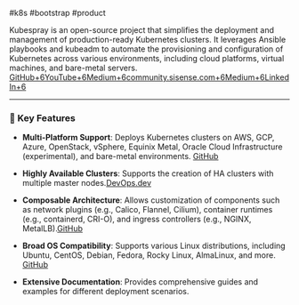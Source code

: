 #k8s #bootstrap #product 

Kubespray is an open-source project that simplifies the deployment and management of production-ready Kubernetes clusters. It leverages Ansible playbooks and kubeadm to automate the provisioning and configuration of Kubernetes across various environments, including cloud platforms, virtual machines, and bare-metal servers. [GitHub+6YouTube+6Medium+6](https://www.youtube.com/watch?v=XajfxkQbW48&utm_source=chatgpt.com)[community.sisense.com+6Medium+6LinkedIn+6](https://medium.com/%40mthang.hoang739/kubernetes-cluster-setup-using-kubespray-8ed1207922bb?utm_source=chatgpt.com)

---

### 🔧 Key Features

- **Multi-Platform Support**: Deploys Kubernetes clusters on AWS, GCP, Azure, OpenStack, vSphere, Equinix Metal, Oracle Cloud Infrastructure (experimental), and bare-metal environments. [GitHub](https://github.com/kubernetes-sigs/kubespray?utm_source=chatgpt.com)
    
- **Highly Available Clusters**: Supports the creation of HA clusters with multiple master nodes.[DevOps.dev](https://blog.devops.dev/multi-node-kubernetes-cluster-deployment-with-kubespray-and-ansible-c83c2c3c8f7f?utm_source=chatgpt.com)
    
- **Composable Architecture**: Allows customization of components such as network plugins (e.g., Calico, Flannel, Cilium), container runtimes (e.g., containerd, CRI-O), and ingress controllers (e.g., NGINX, MetalLB).[GitHub](https://github.com/kubernetes-sigs/kubespray?utm_source=chatgpt.com)
    
- **Broad OS Compatibility**: Supports various Linux distributions, including Ubuntu, CentOS, Debian, Fedora, Rocky Linux, AlmaLinux, and more. [GitHub](https://github.com/kubernetes-sigs/kubespray?utm_source=chatgpt.com)
    
- **Extensive Documentation**: Provides comprehensive guides and examples for different deployment scenarios.